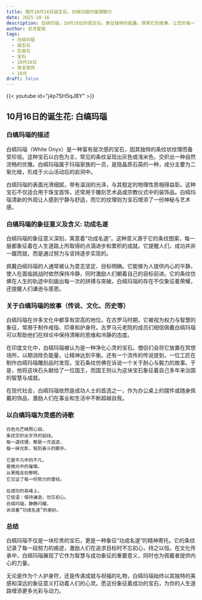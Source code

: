 ```yaml
---
title: 揭开10月16日诞生石，白缟玛瑙的璀璨魅力
date: 2025-10-16
description: 白缟玛瑙，10月16日的诞生石，象征独特的能量。探索它的故事，让您的每一天更有意义。
author: 日月星辰
tags:
  - 白缟玛瑙
  - 诞生石
  - 生辰石
  - 宝石
  - 10月16日
  - 珠宝首饰
  - 10月
draft: false
---
```


{{< youtube id="j4p7SH5qJBY" >}}

## 10月16日的诞生花: 白缟玛瑙

### 白缟玛瑙的描述

白缟玛瑙（White Onyx）是一种富有层次感的宝石，因其独特的条纹状纹理而备受珍视。这种宝石以白色为主，常见的条纹呈现出灰色或浅米色，交织出一种自然流畅的优雅。白缟玛瑙属于玛瑙家族的一员，是隐晶质石英的一种，成分主要为二氧化硅，形成于火山活动后的岩洞中。

白缟玛瑙的表面光滑细腻，带有温润的光泽，与其稳定的物理性质相得益彰。这种宝石不仅适合用于珠宝首饰，还常用于雕刻艺术品或宗教仪式中的装饰品。白缟玛瑙清新的外观让人感到宁静与舒适，而它的纹理则为宝石增添了一份神秘与艺术感。

### 白缟玛瑙的象征意义及含义: 功成名遂

白缟玛瑙的象征意义深刻，寓意着“功成名遂”。这种意义源于它的条纹图案，每一层都象征着在人生道路上所取得的点滴进步和累积的成就。它提醒人们，成功并非一蹴而就，而是通过努力与坚持逐步实现的。

佩戴白缟玛瑙的人通常被认为意志坚定、目标明确。它能够为人提供内心的平静，使人在面临挑战时依然保持冷静，同时激励人们朝着自己的目标前进。它的条纹仿佛在人生的轨迹中刻画出每一次的拼搏与突破。白缟玛瑙的存在不仅象征着荣耀，还提醒人们谦逊与感恩。

### 关于白缟玛瑙的故事（传说、文化、历史等）

白缟玛瑙在许多文化中都享有崇高的地位。在古罗马时期，它被视为权力与智慧的象征，常用于制作戒指、印章和护身符。古罗马元老院的成员们相信佩戴白缟玛瑙可以帮助他们在辩论中保持清晰的思维和冷静的态度。

在印度文化中，白缟玛瑙被认为是一种净化心灵的宝石。僧侣们会将它放置在冥想场所，以期消除负能量，让精神达到平衡。还有一个流传的传说提到，一位工匠在制作白缟玛瑙雕刻品时发现，宝石条纹仿佛在诉说一个关于耐心与毅力的故事。于是，他将这块石头献给了一位国王，而国王则认为这块宝石象征着自己多年来治国的智慧与成就。

在现代社会，白缟玛瑙依然是成功人士的首选之一，作为办公桌上的摆件或随身佩戴的饰品，激励人们在事业和生活中不断超越自我。

### 以白缟玛瑙为灵感的诗歌

```
白色光芒映照心田，  
条纹交织出岁月的弧线。  
每一道纹理，都是一次追逐，  
每一抹光影，铭刻奋斗的脚步。

它是平凡中的不凡，  
是微光中的璀璨。  
从黑暗走向黎明，  
它见证了每一份努力的曾经。

在成功的高峰上，  
它低语：保持谦逊，勿忘初心。  
白缟玛瑙，静静闪耀，  
诉说着“功成名遂”的奥妙。
```

### 总结

白缟玛瑙不仅是一块珍贵的宝石，更是一种象征“功成名遂”的精神寄托。它的条纹记录了每一段努力的痕迹，激励人们在追求目标时不忘初心，持之以恒。在文化传承中，白缟玛瑙展现了它作为智慧与成功象征的重要意义，同时也为佩戴者提供内心的力量。

无论是作为个人护身符，还是传递成就与祝福的礼物，白缟玛瑙始终以其独特的美感和深远的象征意义打动着人们的心灵。愿这份象征着成功的宝石，为你的人生道路增添更多光彩与动力。